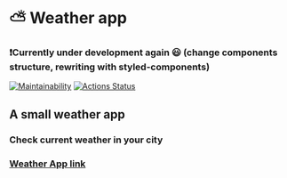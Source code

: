 # :partly_sunny: Weather app

### :exclamation:Currently under development again :smiley: (change components structure, rewriting with styled-components)

[![Maintainability](https://api.codeclimate.com/v1/badges/c58b922f68f10a680e83/maintainability)](https://codeclimate.com/github/it-amalker/Weather/maintainability)
[![Actions Status](https://github.com/it-amalker/weather/workflows/Weather/badge.svg)](https://github.com/it-amalker/Weather/actions)

## A small weather app

### Check current weather in your city

### [Weather App link](https://weather-puce.now.sh/)
